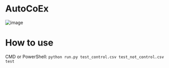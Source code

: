 # AutoCoEx
![image](https://github.com/iomyaki/AutoCoEx/assets/112620445/79b3ebcf-bbe3-4430-adcd-0ebb83c3e8dd)

# How to use
CMD or PowerShell: ```python run.py test_control.csv test_not_control.csv test```
